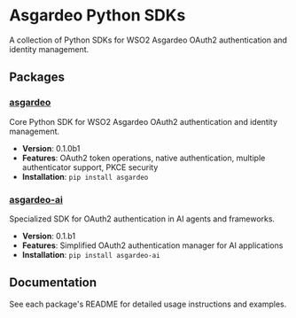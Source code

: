 # Asgardeo Python SDKs

A collection of Python SDKs for WSO2 Asgardeo OAuth2 authentication and identity management.

## Packages

### [asgardeo](packages/asgardeo/)

Core Python SDK for WSO2 Asgardeo OAuth2 authentication and identity management.

- **Version**: 0.1.0b1
- **Features**: OAuth2 token operations, native authentication, multiple authenticator support, PKCE security
- **Installation**: `pip install asgardeo`

### [asgardeo-ai](packages/asgardeo-ai/)

Specialized SDK for OAuth2 authentication in AI agents and frameworks.

- **Version**: 0.1.b1
- **Features**: Simplified OAuth2 authentication manager for AI applications
- **Installation**: `pip install asgardeo-ai`

## Documentation

See each package's README for detailed usage instructions and examples.
